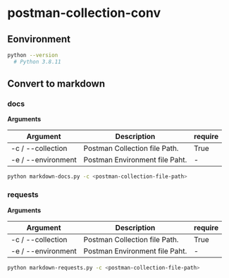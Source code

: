 # postman-collection-conv

## Eonvironment

```sh
python --version
  # Python 3.8.11
```

## Convert to markdown

### docs

**Arguments**

|Argument|Description|require|
|--|--|--|
|-c / --collection|Postman Collection file Path.|True|
|-e / --environment|Postman Environment file Paht.|-|

```sh
python markdown-docs.py -c <postman-collection-file-path>
```

### requests

**Arguments**

|Argument|Description|require|
|--|--|--|
|-c / --collection|Postman Collection file Path.|True|
|-e / --environment|Postman Environment file Paht.|-|

```sh
python markdown-requests.py -c <postman-collection-file-path>
```
